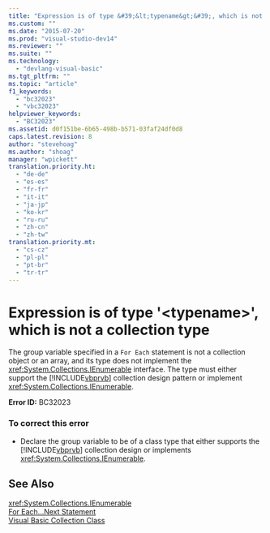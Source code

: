 ```yaml
---
title: "Expression is of type &#39;&lt;typename&gt;&#39;, which is not a collection type | Microsoft Docs"
ms.custom: ""
ms.date: "2015-07-20"
ms.prod: "visual-studio-dev14"
ms.reviewer: ""
ms.suite: ""
ms.technology: 
  - "devlang-visual-basic"
ms.tgt_pltfrm: ""
ms.topic: "article"
f1_keywords: 
  - "bc32023"
  - "vbc32023"
helpviewer_keywords: 
  - "BC32023"
ms.assetid: d0f151be-6b65-498b-b571-03faf24df0d8
caps.latest.revision: 8
author: "stevehoag"
ms.author: "shoag"
manager: "wpickett"
translation.priority.ht: 
  - "de-de"
  - "es-es"
  - "fr-fr"
  - "it-it"
  - "ja-jp"
  - "ko-kr"
  - "ru-ru"
  - "zh-cn"
  - "zh-tw"
translation.priority.mt: 
  - "cs-cz"
  - "pl-pl"
  - "pt-br"
  - "tr-tr"
---
```

# Expression is of type &#39;&lt;typename&gt;&#39;, which is not a collection type
The group variable specified in a `For Each` statement is not a collection object or an array, and its type does not implement the <xref:System.Collections.IEnumerable> interface. The type must either support the [!INCLUDE[vbprvb](../code-quality/includes/vbprvb_md.md)] collection design pattern or implement <xref:System.Collections.IEnumerable>.  
  
 **Error ID:** BC32023  
  
### To correct this error  
  
-   Declare the group variable to be of a class type that either supports the [!INCLUDE[vbprvb](../code-quality/includes/vbprvb_md.md)] collection design or implements <xref:System.Collections.IEnumerable>.  
  
## See Also  
 <xref:System.Collections.IEnumerable>   
 [For Each...Next Statement](/dotnet/visual-basic/language-reference/statements/for-each-next-statement)   
 [Visual Basic Collection Class](http://msdn.microsoft.com/en-us/0cb2d1ad-c58d-42c0-8e69-d81f5a15e532)
